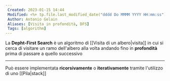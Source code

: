 ```yaml
---
 Created: 2023-01-15 14:44
 Modified: <%+ tp.file.last_modified_date("dddd Do MMMM YYYY HH:mm:ss") %>
 Author: Antonio Gelain
 Aliases: [Visita in profondità, DFS]
 Tags: [algorithm]
---
```


La **Depht-First Search** è un algoritmo di [[Visita di un albero|visita]] in cui si cerca di visitare un ramo dell'albero alla volta andando fino in **profondità** prima di passare a quello successivo

---

Può essere implementata **ricorsivamente** o **iterativamente** tramite l'utilizzo di uno [[Pila|stack]]